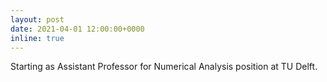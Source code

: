 ```yaml
---
layout: post
date: 2021-04-01 12:00:00+0000
inline: true
---
```


Starting as Assistant Professor for Numerical Analysis position at TU Delft.
